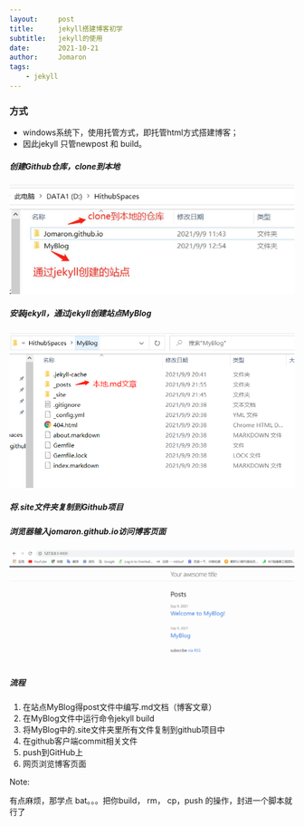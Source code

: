 ```yaml
---
layout:     post
title:      jekyll搭建博客初学
subtitle:   jekyll的使用
date:       2021-10-21
author:     Jomaron
tags:
    - jekyll
---
```



### 方式

 * windows系统下，使用托管方式，即托管html方式搭建博客；
 * 因此jekyll 只管newpost 和 build。        

##### 创建Github仓库，clone到本地

 ![](/images/posts/jekyll/img1.png)

##### 安装jekyll，通过jekyll创建站点MyBlog

 ![](/images/posts/jekyll/img2.png)

##### 将.site文件夹复制到Github项目

##### 浏览器输入jomaron.github.io访问博客页面

 ![](/images/posts/jekyll/img3.png)

##### 流程

1. 在站点MyBlog得post文件中编写.md文档（博客文章）
2. 在MyBlog文件中运行命令jekyll build
3. 将MyBlog中的.site文件夹里所有文件复制到github项目中
4. 在github客户端commit相关文件
5. push到GitHub上
6. 网页浏览博客页面

Note:

有点麻烦，那学点 bat。。。把你build， rm， cp，push 的操作，封进一个脚本就行了
